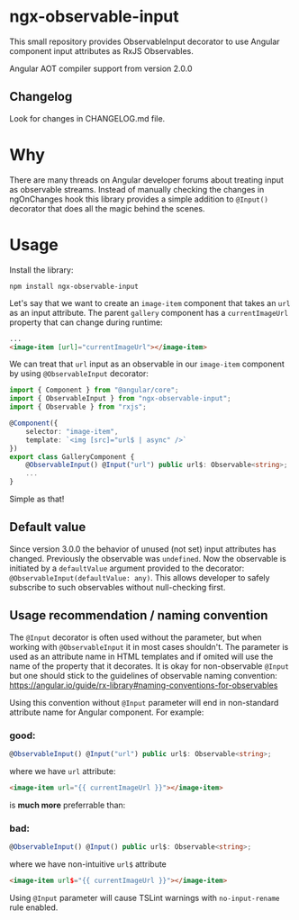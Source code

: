 # ngx-observable-input

This small repository provides ObservableInput decorator to use Angular component input attributes as RxJS Observables.

Angular AOT compiler support from version 2.0.0

## Changelog

Look for changes in CHANGELOG.md file.

# Why

There are many threads on Angular developer forums about treating input as observable streams. Instead of manually checking the changes in ngOnChanges hook this library provides a simple addition to `@Input()` decorator that does all the magic behind the scenes.

# Usage

Install the library:

`npm install ngx-observable-input`

Let's say that we want to create an `image-item` component that takes an `url` as an input attribute. The parent `gallery` component has a `currentImageUrl` property that can change during runtime:

```html
...
<image-item [url]="currentImageUrl"></image-item>
```

We can treat that `url` input as an observable in our `image-item` component by using `@ObservableInput` decorator:

```ts
import { Component } from "@angular/core";
import { ObservableInput } from "ngx-observable-input";
import { Observable } from "rxjs";

@Component({
    selector: "image-item",
    template: `<img [src]="url$ | async" />`
})
export class GalleryComponent {
    @ObservableInput() @Input("url") public url$: Observable<string>;
    ...
}
```

Simple as that!

## Default value

Since version 3.0.0 the behavior of unused (not set) input attributes has changed. Previously the observable was `undefined`. Now the observable is initiated by a `defaultValue` argument provided to the decorator: `@ObservableInput(defaultValue: any)`. This allows developer to safely subscribe to such observables without null-checking first.

## Usage recommendation / naming convention

The `@Input` decorator is often used without the parameter, but when working with `@ObservableInput` it in most cases shouldn't. The parameter is used as an attribute name in HTML templates and if omited will use the name of the property that it decorates. It is okay for non-observable `@Input` but one should stick to the guidelines of observable naming convention: https://angular.io/guide/rx-library#naming-conventions-for-observables

Using this convention without `@Input` parameter will end in non-standard attribute name for Angular component. For example:

### good:
```ts
@ObservableInput() @Input("url") public url$: Observable<string>;
```
where we have `url` attribute:
```html
<image-item url="{{ currentImageUrl }}"></image-item>
```

is **much more** preferrable than:

### bad:
```ts
@ObservableInput() @Input() public url$: Observable<string>;
```
where we have non-intuitive `url$` attribute
```html
<image-item url$="{{ currentImageUrl }}"></image-item>
```

Using `@Input` parameter will cause TSLint warnings with `no-input-rename` rule enabled.
